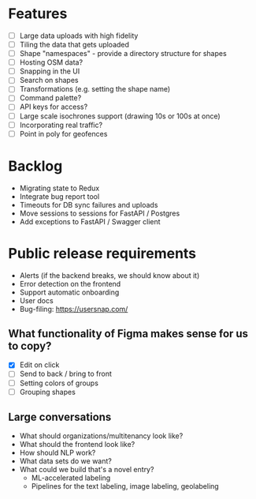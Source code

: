 # Features

- [ ] Large data uploads with high fidelity
 - [ ] Tiling the data that gets uploaded
- [ ] Shape "namespaces" - provide a directory structure for shapes
- [ ] Hosting OSM data?
- [ ] Snapping in the UI
- [ ] Search on shapes
- [ ] Transformations (e.g. setting the shape name)
- [ ] Command palette?
- [ ] API keys for access?
- [ ] Large scale isochrones support (drawing 10s or 100s at once)
- [ ] Incorporating real traffic?
- [ ] Point in poly for geofences

# Backlog

- Migrating state to Redux
- Integrate bug report tool
- Timeouts for DB sync failures and uploads
- Move sessions to sessions for FastAPI / Postgres
- Add exceptions to FastAPI / Swagger client

# Public release requirements

- Alerts (if the backend breaks, we should know about it)
- Error detection on the frontend
- Support automatic onboarding
- User docs
- Bug-filing: https://usersnap.com/


## What functionality of Figma makes sense for us to copy?

- [X] Edit on click
- [ ] Send to back / bring to front
- [ ] Setting colors of groups
- [ ] Grouping shapes

## Large conversations

- What should organizations/multitenancy look like?
- What should the frontend look like?
- How should NLP work?
- What data sets do we want?
- What could we build that's a novel entry?
  - ML-accelerated labeling
  - Pipelines for the text labeling, image labeling, geolabeling
